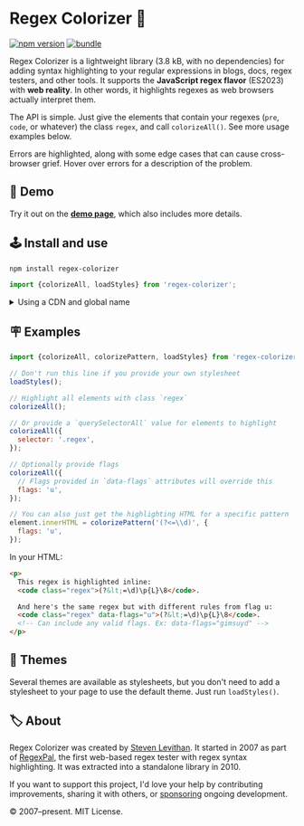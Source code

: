 ﻿# Regex Colorizer 🎨

[![npm version][npm-version-src]][npm-version-href]
[![bundle][bundle-src]][bundle-href]

Regex Colorizer is a lightweight library (3.8 kB, with no dependencies) for adding syntax highlighting to your regular expressions in blogs, docs, regex testers, and other tools. It supports the **JavaScript regex flavor** (ES2023) with **web reality**. In other words, it highlights regexes as web browsers actually interpret them.

The API is simple. Just give the elements that contain your regexes (`pre`, `code`, or whatever) the class `regex`, and call `colorizeAll()`. See more usage examples below.

Errors are highlighted, along with some edge cases that can cause cross-browser grief. Hover over errors for a description of the problem.

## 🧪 Demo

Try it out on the [**demo page**](https://slevithan.github.io/regex-colorizer/demo/), which also includes more details.

## 🕹️ Install and use

```sh
npm install regex-colorizer
```

```js
import {colorizeAll, loadStyles} from 'regex-colorizer';
```

<details>
  <summary>Using a CDN and global name</summary>

```html
<script src="https://cdn.jsdelivr.net/npm/regex-colorizer/dist/regex-colorizer.min.js"></script>
<script>
  const {colorizeAll, loadStyles} = RegexColorizer;
</script>
```
</details>

## 🪧 Examples

```js
import {colorizeAll, colorizePattern, loadStyles} from 'regex-colorizer';

// Don't run this line if you provide your own stylesheet
loadStyles();

// Highlight all elements with class `regex`
colorizeAll();

// Or provide a `querySelectorAll` value for elements to highlight
colorizeAll({
  selector: '.regex',
});

// Optionally provide flags
colorizeAll({
  // Flags provided in `data-flags` attributes will override this
  flags: 'u',
});

// You can also just get the highlighting HTML for a specific pattern
element.innerHTML = colorizePattern('(?<=\\d)', {
  flags: 'u',
});
```

In your HTML:

```html
<p>
  This regex is highlighted inline:
  <code class="regex">(?&lt;=\d)\p{L}\8</code>.

  And here's the same regex but with different rules from flag u:
  <code class="regex" data-flags="u">(?&lt;=\d)\p{L}\8</code>.
  <!-- Can include any valid flags. Ex: data-flags="gimsuyd" -->
</p>
```

## 👗 Themes

Several themes are available as stylesheets, but you don't need to add a stylesheet to your page to use the default theme. Just run `loadStyles()`.

## 🏷️ About

Regex Colorizer was created by [Steven Levithan](https://github.com/slevithan). It started in 2007 as part of [RegexPal](https://stevenlevithan.com/regexpal/), the first web-based regex tester with regex syntax highlighting. It was extracted into a standalone library in 2010.

If you want to support this project, I'd love your help by contributing improvements, sharing it with others, or [sponsoring](https://github.com/sponsors/slevithan) ongoing development.

© 2007–present. MIT License.

<!-- Badges -->

[npm-version-src]: https://img.shields.io/npm/v/regex-colorizer?color=78C372
[npm-version-href]: https://npmjs.com/package/regex-colorizer
[bundle-src]: https://img.shields.io/bundlejs/size/regex-colorizer?color=78C372&label=minzip
[bundle-href]: https://bundlejs.com/?q=regex-colorizer&treeshake=[*]
